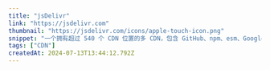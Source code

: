```yaml
---
title: "jsDelivr"
link: "https://jsdelivr.com"
thumbnail: "https://jsdelivr.com/icons/apple-touch-icon.png"
snippet: "一个拥有超过 540 个 CDN 位置的多 CDN，包含 GitHub、npm、esm、Google Hosted Libraries、Skypack、unpkg 和 WordPress 上的所有内容。"
tags: ["CDN"]
createdAt: 2024-07-13T13:44:12.792Z
---
```


